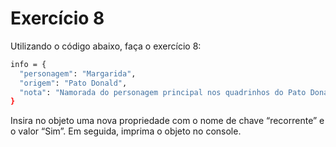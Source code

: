 # Exercício 8

Utilizando o código abaixo, faça o exercício 8:
```sh
info = {
  "personagem": "Margarida",
  "origem": "Pato Donald",
  "nota": "Namorada do personagem principal nos quadrinhos do Pato Donald",
}
```

Insira no objeto uma nova propriedade com o nome de chave “recorrente” e o valor “Sim”.
Em seguida, imprima o objeto no console.
